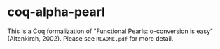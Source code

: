 # coq-alpha-pearl

This is a Coq formalization of "Functional Pearls: α-conversion is easy" (Altenkirch, 2002). Please see `README.pdf` for more detail.
